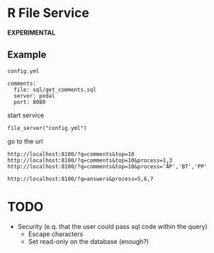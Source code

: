 # R File Service

**EXPERIMENTAL**

## Example

`config.yml`

```
comments:
  file: sql/get_comments.sql
  server: pedal
  port: 8080
```

start service

```
file_server("config.yml")
```

go to the url
```
http://localhost:8100/?q=comments&top=10
http://localhost:8100/?q=comments&top=10&process=1,3
http://localhost:8100/?q=comments&top=10&process='ÅP','BT','PP'

http://localhost:8100/?q=answers&process=5,6,7
```

# TODO

- Security (e.q. that the user could pass sql code within the query)
  - Escape characters
  - Set read-only on the database (enough?)

